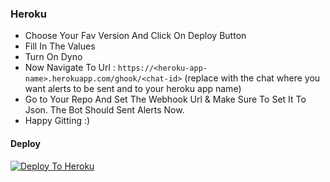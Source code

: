 ### Heroku
* Choose Your Fav Version And Click On Deploy Button
* Fill In The Values 
* Turn On Dyno
* Now Navigate To Url : `https://<heroku-app-name>.herokuapp.com/ghook/<chat-id>` (replace <chat-id> with the chat where you want alerts to be sent and <heroku-app-name> to your heroku app name)
* Go to Your Repo And Set The Webhook Url & Make Sure To Set It To Json. The Bot Should Sent Alerts Now.
* Happy Gitting :)


#### Deploy
[![Deploy To Heroku](https://www.herokucdn.com/deploy/button.svg)](https://heroku.com/deploy?template=https://github.com/fnixdev/KannaGitBot/blob/pyrogram)
